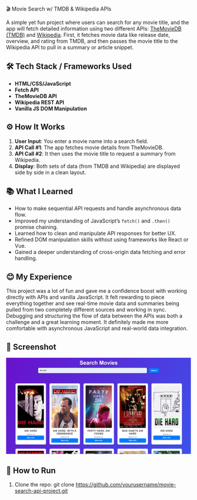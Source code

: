 🎬 Movie Search w/ TMDB & Wikipedia APIs

A simple yet fun project where users can search for any movie title, and the app will fetch detailed information using two different APIs: [TheMovieDB (TMDB)](https://www.themoviedb.org/) and [Wikipedia](https://www.wikipedia.org/). First, it fetches movie data like release date, overview, and rating from TMDB, and then passes the movie title to the Wikipedia API to pull in a summary or article snippet.

## 🛠 Tech Stack / Frameworks Used

- **HTML/CSS/JavaScript**
- **Fetch API**
- **TheMovieDB API**
- **Wikipedia REST API**
- **Vanilla JS DOM Manipulation**

## ⚙️ How It Works

1. **User Input**: You enter a movie name into a search field.
2. **API Call #1**: The app fetches movie details from TheMovieDB.
3. **API Call #2**: It then uses the movie title to request a summary from Wikipedia.
4. **Display**: Both sets of data (from TMDB and Wikipedia) are displayed side by side in a clean layout.

## 📚 What I Learned

- How to make sequential API requests and handle asynchronous data flow.
- Improved my understanding of JavaScript’s `fetch()` and `.then()` promise chaining.
- Learned how to clean and manipulate API responses for better UX.
- Refined DOM manipulation skills without using frameworks like React or Vue.
- Gained a deeper understanding of cross-origin data fetching and error handling.

## 😊 My Experience

This project was a lot of fun and gave me a confidence boost with working directly with APIs and vanilla JavaScript. It felt rewarding to piece everything together and see real-time movie data and summaries being pulled from two completely different sources and working in sync. Debugging and structuring the flow of data between the APIs was both a challenge and a great learning moment. It definitely made me more comfortable with asynchronous JavaScript and real-world data integration.

## 📸 Screenshot

![App Screenshot](img/2.png)

## 🚀 How to Run

1. Clone the repo:
   git clone https://github.com/yourusername/movie-search-api-project.git
